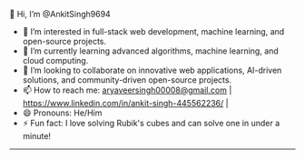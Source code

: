 👋 Hi, I’m @AnkitSingh9694

- 👀 I’m interested in full-stack web development, machine learning, and open-source projects.
- 🌱 I’m currently learning advanced algorithms, machine learning, and cloud computing.
- 💞️ I’m looking to collaborate on innovative web applications, AI-driven solutions, and community-driven open-source projects.
- 📫 How to reach me: aryaveersingh00008@gmail.com | https://www.linkedin.com/in/ankit-singh-445562236/ | 
- 😄 Pronouns: He/Him
- ⚡ Fun fact: I love solving Rubik's cubes and can solve one in under a minute!

---


<!---
AnkitSingh9694/AnkitSingh9694 is a ✨ special ✨ repository because its `README.md` (this file) appears on your GitHub profile.
You can click the Preview link to take a look at your changes.
--->
